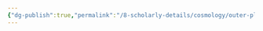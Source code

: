 ```yaml
---
{"dg-publish":true,"permalink":"/8-scholarly-details/cosmology/outer-planes/the-astral-sea/river-styx/","noteIcon":""}
---
```


